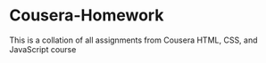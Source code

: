 # Cousera-Homework
This is a collation of all assignments from Cousera HTML, CSS, and JavaScript course
